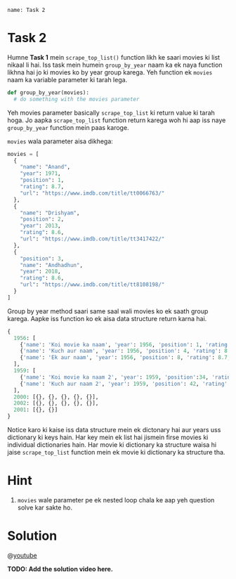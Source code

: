 ```ngMeta
name: Task 2
```

# Task 2

Humne **Task 1** mein `scrape_top_list()` function likh ke saari movies ki list nikaal li hai. Iss task mein humein `group_by_year` naam ka ek naya function likhna hai jo ki movies ko by year group karega. Yeh function ek `movies` naam ka variable parameter ki tarah lega.

```python
def group_by_year(movies):
  # do something with the movies parameter
```

Yeh movies parameter basically `scrape_top_list` ki return value ki tarah hoga. Jo aapka `scrape_top_list` function return karega woh hi aap iss naye `group_by_year` function mein paas karoge.

`movies` wala parameter aisa dikhega:

```python
movies = [
  {
    "name": "Anand",
    "year": 1971,
    "position": 1,
    "rating": 8.7,
    "url": "https://www.imdb.com/title/tt0066763/"
  },
  {
    "name": "Drishyam",
    "position": 2,
    "year": 2013,
    "rating": 8.6,
    "url": "https://www.imdb.com/title/tt3417422/"
  },
  {
    "position": 3,
    "name": "Andhadhun",
    "year": 2018,
    "rating": 8.6,
    "url": "https://www.imdb.com/title/tt8108198/"
  }
]
```

Group by year method saari same saal wali movies ko ek saath group karega. Aapke iss function ko ek aisa data structure return karna hai.


```python
{
  1956: [
    {'name': 'Koi movie ka naam', 'year': 1956, 'position': 1, 'rating': 8.7, 'url': 'https://imdb.com/title/koi-title-ka-link'},
    {'name': 'Kuch aur naam', 'year': 1956, 'position': 4, 'rating': 8.7, 'url': 'https://imdb.com/title/koi-title-ka-link'},
    {'name': 'Ek aur naam', 'year': 1956, 'position': 8, 'rating': 8.7, 'url': 'https://imdb.com/title/koi-title-ka-link'}
  ],
  1959: [
    {'name': 'Koi movie ka naam 2', 'year': 1959, 'position':34, 'rating': 8.7, 'url': 'https://imdb.com/title/koi-title-ka-link'},
    {'name': 'Kuch aur naam 2', 'year': 1959, 'position': 42, 'rating': 8.7, 'url': 'https://imdb.com/title/koi-title-ka-link'},
  ],
  2000: [{}, {}, {}, {}, {}],
  2002: [{}, {}, {}, {}, {}],
  2001: [{}, {}]
}
```

Notice karo ki kaise iss data structure mein ek dictonary hai aur years uss dictionary ki keys hain. Har key mein ek list hai jismein firse movies ki individual dictionaries hain. Har movie ki dictionary ka structure waisa hi jaise `scrape_top_list` function mein ek movie ki dictionary ka structure tha.

# Hint

1. `movies` wale parameter pe ek nested loop chala ke aap yeh question solve kar sakte ho.

# Solution

@[youtube](video-id-here)

**TODO: Add the solution video here.**
